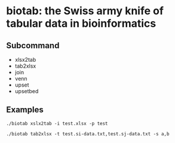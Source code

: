 # biotab: the Swiss army knife of tabular data in bioinformatics

## Subcommand

* xlsx2tab
* tab2xlsx
* join
* venn
* upset
* upsetbed


## Examples


```
./biotab xslx2tab -i test.xlsx -p test
```


```
./biotab tab2xlsx -t test.si-data.txt,test.sj-data.txt -s a,b
```

